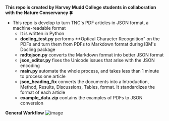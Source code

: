 **This repo is created by Harvey Mudd College students in collaboration with the Nature Conservancy 🍀**
- This repo is develop to turn TNC's PDF articles in JSON format, a machine-readable format
  - It is written in Python
  - **docling_test.py** performs **Optical Character Recognition" on the PDFs and turn them from PDFs to Markdown format during IBM's Docling package
  - **mdtojson.py** converts the Markdown format into better JSON format
  - **json_editor.py** fixes the Unicode issues that arise with the JSON encoding
  - **main.py** automate the whole process, and takes less than 1 minute to process one article
  - **json_heading_fix** converts the documents into a Introduction, Method, Results, Discussions, Tables, format. It standardizes the format of each article
  - **example_data.zip** contains the examples of PDFs to JSON conversion
  
**General Workflow**
![image](https://github.com/user-attachments/assets/99370082-66ec-4c12-ade6-42b52101e4f0)

